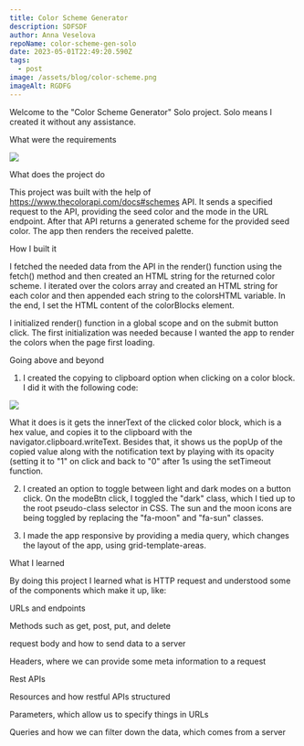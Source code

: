```yaml
---
title: Color Scheme Generator
description: SDFSDF
author: Anna Veselova
repoName: color-scheme-gen-solo
date: 2023-05-01T22:49:20.590Z
tags:
  - post
image: /assets/blog/color-scheme.png
imageAlt: RGDFG
---
```

Welcome to the "Color Scheme Generator" Solo project. Solo means I created it without any assistance. 



What were the requirements

![](/assets/blog/color-scheme-requirments.png)



What does the project do



This project was built with the help of https://www.thecolorapi.com/docs#schemes API. It sends a specified request to the API, providing the seed color and the mode in the URL endpoint. After that API returns a generated scheme for the provided seed color.  The app then renders the received palette. 







How I built it



I fetched the needed data from the API in the render() function using the fetch() method and then created an HTML string for the returned color scheme. I iterated over the colors array and created an HTML string for each color and then appended each string to the colorsHTML variable. In the end, I set the HTML content of the colorBlocks element. 



I initialized render() function in a global scope and on the submit button click. The first initialization was needed because I wanted the app to render the colors when the page first loading. 







Going above and beyond



1. I created the copying to clipboard option when clicking on a color block. I did it with the following code:

![](/assets/blog/clipboard-color-scheme.png)

What it does is it gets the innerText of the clicked color block, which is a hex value, and copies it to the clipboard with the navigator.clipboard.writeText. Besides that, it shows us the popUp of the copied value along with the notification text by playing with its opacity (setting it to "1" on click and back to "0" after 1s using the setTimeout function.



2. I created an option to toggle between light and dark modes on a button click. On the modeBtn click, I toggled the "dark" class, which I tied up to the root pseudo-class selector in CSS. The sun and the moon icons are being toggled by replacing the "fa-moon" and "fa-sun" classes. 



3. I made the app responsive by providing a media query, which changes the layout of the app, using grid-template-areas. 







What I learned



By doing this project I learned what is HTTP request and understood some of the components which make it up, like:





URLs and endpoints



Methods such as get, post, put, and delete



request body and how to send data to a server



Headers, where we can provide some meta information to a request



Rest APIs



Resources and how restful APIs structured



Parameters, which allow us to specify things in URLs



Queries and how we can filter down the data, which comes from a server
